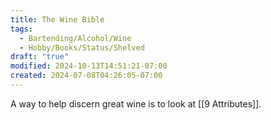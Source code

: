 ```yaml
---
title: The Wine Bible
tags:
  - Bartending/Alcohol/Wine
  - Hobby/Books/Status/Shelved
draft: "true"
modified: 2024-10-13T14:51:21-07:00
created: 2024-07-08T04:26:05-07:00
---
```

A way to help discern great wine is to look at [[9 Attributes]].